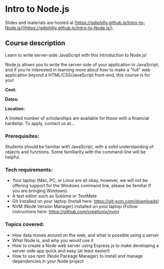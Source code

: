# Intro to Node.js

Slides and materials are hosted at [https://gdiphilly.github.io/Intro-to-Node.js/](https://gdiphilly.github.io/Intro-to-Node.js/).

## Course description

Learn to write server-side JavaScript with this introduction to Node.js!

Node.js allows you to write the server-side of your application in JavaScript, and if you're interested in learning more about how to make a "full" web application beyond a HTML/CSS/JavaScript front-end, this course is for you!

**Cost:** 

**Dates:** 

**Location:** 

A limited number of scholarships are available for those with a financial hardship. To apply, contact us at...


### Prerequisites:

Students should be familiar with JavaScript, with a solid understanding of objects and functions. Some familiarity with the command-line will be helpful. 


### Tech requirements:

 - Your laptop (Mac, PC, or Linux are all okay, however, we will not be offering support for the Windows command line, please be familiar if you are bringing Windows).
 - A text editor such as Sublime or TextMate
 - Git installed on your laptop (Install here: https://git-scm.com/downloads)
 - NVM (Node Version Manager) installed on your laptop (Follow instructions here: https://github.com/creationix/nvm)



### Topics covered:

 - How data moves around on the web, and what is possible using a server
 - What Node is, and why you would use it
 - How to create a Node web server using Express.js to make developing a server-side app quick and easy (at least easier!)
 - How to use npm (Node Package Manager) to install and manage dependencies in your Node project

